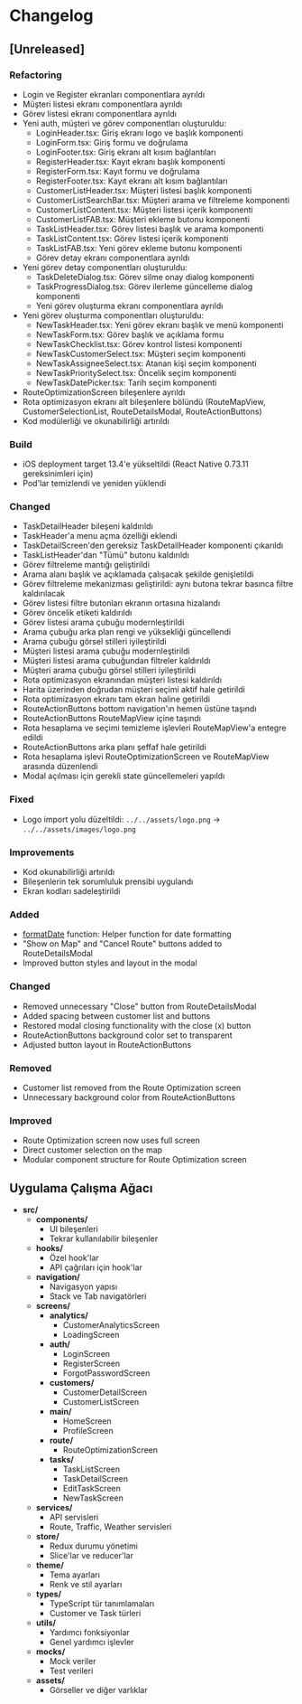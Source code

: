 # Changelog

## [Unreleased]

### Refactoring
- Login ve Register ekranları componentlara ayrıldı
- Müşteri listesi ekranı componentlara ayrıldı
- Görev listesi ekranı componentlara ayrıldı
- Yeni auth, müşteri ve görev componentları oluşturuldu:
  * LoginHeader.tsx: Giriş ekranı logo ve başlık komponenti
  * LoginForm.tsx: Giriş formu ve doğrulama
  * LoginFooter.tsx: Giriş ekranı alt kısım bağlantıları
  * RegisterHeader.tsx: Kayıt ekranı başlık komponenti
  * RegisterForm.tsx: Kayıt formu ve doğrulama
  * RegisterFooter.tsx: Kayıt ekranı alt kısım bağlantıları
  * CustomerListHeader.tsx: Müşteri listesi başlık komponenti
  * CustomerListSearchBar.tsx: Müşteri arama ve filtreleme komponenti
  * CustomerListContent.tsx: Müşteri listesi içerik komponenti
  * CustomerListFAB.tsx: Müşteri ekleme butonu komponenti
  * TaskListHeader.tsx: Görev listesi başlık ve arama komponenti
  * TaskListContent.tsx: Görev listesi içerik komponenti
  * TaskListFAB.tsx: Yeni görev ekleme butonu komponenti
  - Görev detay ekranı componentlara ayrıldı
- Yeni görev detay componentları oluşturuldu:
  * TaskDeleteDialog.tsx: Görev silme onay dialog komponenti
  * TaskProgressDialog.tsx: Görev ilerleme güncelleme dialog komponenti
  - Yeni görev oluşturma ekranı componentlara ayrıldı
- Yeni görev oluşturma componentları oluşturuldu:
  * NewTaskHeader.tsx: Yeni görev ekranı başlık ve menü komponenti
  * NewTaskForm.tsx: Görev başlık ve açıklama formu
  * NewTaskChecklist.tsx: Görev kontrol listesi komponenti
  * NewTaskCustomerSelect.tsx: Müşteri seçim komponenti
  * NewTaskAssigneeSelect.tsx: Atanan kişi seçim komponenti
  * NewTaskPrioritySelect.tsx: Öncelik seçim komponenti
  * NewTaskDatePicker.tsx: Tarih seçim komponenti
- RouteOptimizationScreen bileşenlere ayrıldı
- Rota optimizasyon ekranı alt bileşenlere bölündü (RouteMapView, CustomerSelectionList, RouteDetailsModal, RouteActionButtons)
- Kod modülerliği ve okunabilirliği artırıldı

### Build
- iOS deployment target 13.4'e yükseltildi (React Native 0.73.11 gereksinimleri için)
- Pod'lar temizlendi ve yeniden yüklendi

### Changed
- TaskDetailHeader bileşeni kaldırıldı
- TaskHeader'a menu açma özelliği eklendi
- TaskDetailScreen'den gereksiz TaskDetailHeader komponenti çıkarıldı
- TaskListHeader'dan "Tümü" butonu kaldırıldı
- Görev filtreleme mantığı geliştirildi
- Arama alanı başlık ve açıklamada çalışacak şekilde genişletildi
- Görev filtreleme mekanizması geliştirildi: aynı butona tekrar basınca filtre kaldırılacak
- Görev listesi filtre butonları ekranın ortasına hizalandı
- Görev öncelik etiketi kaldırıldı
- Görev listesi arama çubuğu modernleştirildi
- Arama çubuğu arka plan rengi ve yüksekliği güncellendi
- Arama çubuğu görsel stilleri iyileştirildi
- Müşteri listesi arama çubuğu modernleştirildi
- Müşteri listesi arama çubuğundan filtreler kaldırıldı
- Müşteri arama çubuğu görsel stilleri iyileştirildi
- Rota optimizasyon ekranından müşteri listesi kaldırıldı
- Harita üzerinden doğrudan müşteri seçimi aktif hale getirildi
- Rota optimizasyon ekranı tam ekran haline getirildi
- RouteActionButtons bottom navigation'ın hemen üstüne taşındı
- RouteActionButtons RouteMapView içine taşındı
- Rota hesaplama ve seçimi temizleme işlevleri RouteMapView'a entegre edildi
- RouteActionButtons arka planı şeffaf hale getirildi
- Rota hesaplama işlevi RouteOptimizationScreen ve RouteMapView arasında düzenlendi
- Modal açılması için gerekli state güncellemeleri yapıldı

### Fixed
- Logo import yolu düzeltildi: `../../assets/logo.png` → `../../assets/images/logo.png`

### Improvements
- Kod okunabilirliği artırıldı
- Bileşenlerin tek sorumluluk prensibi uygulandı
- Ekran kodları sadeleştirildi

### Added
- [formatDate](cci:1://file:///Users/turgaykirkil/Documents/Applications/RouteIQ/src/utils/display.ts:7:0-28:2) function: Helper function for date formatting
- "Show on Map" and "Cancel Route" buttons added to RouteDetailsModal
- Improved button styles and layout in the modal

### Changed
- Removed unnecessary "Close" button from RouteDetailsModal
- Added spacing between customer list and buttons
- Restored modal closing functionality with the close (x) button
- RouteActionButtons background color set to transparent
- Adjusted button layout in RouteActionButtons

### Removed
- Customer list removed from the Route Optimization screen
- Unnecessary background color from RouteActionButtons

### Improved
- Route Optimization screen now uses full screen
- Direct customer selection on the map
- Modular component structure for Route Optimization screen

## Uygulama Çalışma Ağacı

- **src/**
  - **components/**
    - UI bileşenleri
    - Tekrar kullanılabilir bileşenler
  - **hooks/**
    - Özel hook'lar
    - API çağrıları için hook'lar
  - **navigation/**
    - Navigasyon yapısı
    - Stack ve Tab navigatörleri
  - **screens/**
    - **analytics/**
      - CustomerAnalyticsScreen
      - LoadingScreen
    - **auth/**
      - LoginScreen
      - RegisterScreen
      - ForgotPasswordScreen
    - **customers/**
      - CustomerDetailScreen
      - CustomerListScreen
    - **main/**
      - HomeScreen
      - ProfileScreen
    - **route/**
      - RouteOptimizationScreen
    - **tasks/**
      - TaskListScreen
      - TaskDetailScreen
      - EditTaskScreen
      - NewTaskScreen
  - **services/**
    - API servisleri
    - Route, Traffic, Weather servisleri
  - **store/**
    - Redux durumu yönetimi
    - Slice'lar ve reducer'lar
  - **theme/**
    - Tema ayarları
    - Renk ve stil ayarları
  - **types/**
    - TypeScript tür tanımlamaları
    - Customer ve Task türleri
  - **utils/**
    - Yardımcı fonksiyonlar
    - Genel yardımcı işlevler
  - **mocks/**
    - Mock veriler
    - Test verileri
  - **assets/**
    - Görseller ve diğer varlıklar